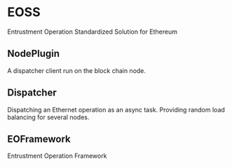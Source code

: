 # EOSS
Entrustment Operation Standardized Solution for Ethereum

## NodePlugin
A dispatcher client run on the block chain node.

## Dispatcher
Dispatching an Ethernet operation as an async task.
Providing random load balancing for several nodes.
    
## EOFramework
Entrustment Operation Framework